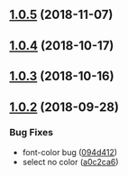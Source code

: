 <a name="1.0.5"></a>
## [1.0.5](https://github.com/tinper-bee/tinper-bee-core/compare/v1.0.4...v1.0.5) (2018-11-07)



<a name="1.0.4"></a>
## [1.0.4](https://github.com/tinper-bee/tinper-bee-core/compare/v1.0.3...v1.0.4) (2018-10-17)



<a name="1.0.3"></a>
## [1.0.3](https://github.com/tinper-bee/tinper-bee-core/compare/v1.0.2...v1.0.3) (2018-10-16)



<a name="1.0.2"></a>
## [1.0.2](https://github.com/tinper-bee/tinper-bee-core/compare/094d412...v1.0.2) (2018-09-28)


### Bug Fixes

* font-color bug ([094d412](https://github.com/tinper-bee/tinper-bee-core/commit/094d412))
* select no color ([a0c2ca6](https://github.com/tinper-bee/tinper-bee-core/commit/a0c2ca6))



